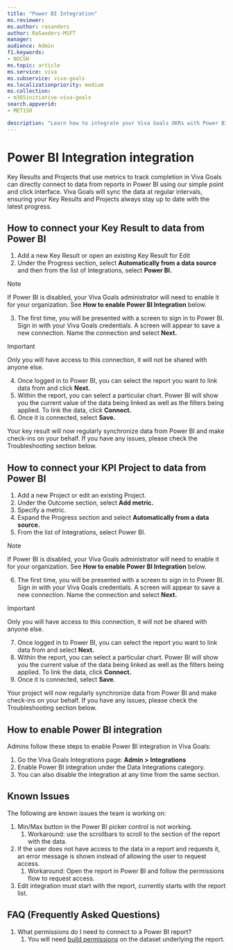 ```yaml
---
title: "Power BI Integration"
ms.reviewer: 
ms.author: rasanders
author: RaSanders-MSFT
manager:
audience: Admin
f1.keywords:
- NOCSH
ms.topic: article
ms.service: viva
ms.subservice: viva-goals
ms.localizationpriority: medium
ms.collection:  
- m365initiative-viva-goals
search.appverid:
- MET150

description: "Learn how to integrate your Viva Goals OKRs with Power BI."
---
```


# Power BI Integration integration

Key Results and Projects that use metrics to track completion in Viva Goals can directly connect to data from reports in Power BI using our simple point and click interface. Viva Goals will sync the data at regular intervals, ensuring your Key Results and Projects always stay up to date with the latest progress. 

## How to connect your Key Result to data from Power BI 

1. Add a new Key Result or open an existing Key Result for Edit
1. Under the Progress section, select **Automatically from a data source** and then from the list of Integrations, select **Power BI.** 
> [!NOTE]
> If Power BI is disabled, your Viva Goals administrator will need to enable it for your organization. See **How to enable Power BI Integration** below.
3. The first time, you will be presented with a screen to sign in to Power BI. Sign in with your Viva Goals credentials. A screen will appear to save a new connection. Name the connection and select **Next.** 
> [!IMPORTANT]
> Only you will have access to this connection, it will not be shared with anyone else. 
4. Once logged in to Power BI, you can select the report you want to link data from and click **Next.**
5. Within the report, you can select a particular chart. Power BI will show you the current value of the data being linked as well as the filters being applied. To link the data, click **Connect.**
6. Once it is connected, select **Save.**

Your key result will now regularly synchronize data from Power BI and make check-ins on your behalf. If you have any issues, please check the Troubleshooting section below.

## How to connect your KPI Project to data from Power BI

1. Add a new Project or edit an existing Project.
1. Under the Outcome section, select **Add metric.**
1. Specify a metric.
1. Expand the Progress section and select **Automatically from a data source.**
1. From the list of Integrations, select Power BI. 
> [!NOTE]
> If Power BI is disabled, your Viva Goals administrator will need to enable it for your organization. See **How to enable Power BI Integration** below.
6. The first time, you will be presented with a screen to sign in to Power BI. Sign in with your Viva Goals credentials. A screen will appear to save a new connection. Name the connection and select **Next.** 
> [!IMPORTANT]
> Only you will have access to this connection, it will not be shared with anyone else. 
7. Once logged in to Power BI, you can select the report you want to link data from and select **Next.**
1. Within the report, you can select a particular chart. Power BI will show you the current value of the data being linked as well as the filters being applied. To link the data, click **Connect.**
1. Once it is connected, select **Save**.

Your project will now regularly synchronize data from Power BI and make check-ins on your behalf. If you have any issues, please check the Troubleshooting section below. 

## How to enable Power BI integration

Admins follow these steps to enable Power BI integration in Viva Goals: 

1. Go the Viva Goals Integrations page: **Admin > Integrations**
1. Enable Power BI integration under the Data Integrations category.
1. You can also disable the integration at any time from the same section.

## Known Issues

The following are known issues the team is working on: 

1. Min/Max button in the Power BI picker control is not working.  
    1. Workaround: use the scrollbars to scroll to the section of the report with the data. 
1. If the user does not have access to the data in a report and requests it, an error message is shown instead of allowing the user to request access. 
    1. Workaround: Open the report in Power BI and follow the permissions flow to request access. 
1. Edit integration must start with the report, currently starts with the report list. 

## FAQ (Frequently Asked Questions)

1. What permissions do I need to connect to a Power BI report?  
    1. You will need [build permissions](/power-bi/connect-data/service-datasets-build-permissions) on the dataset underlying the report.